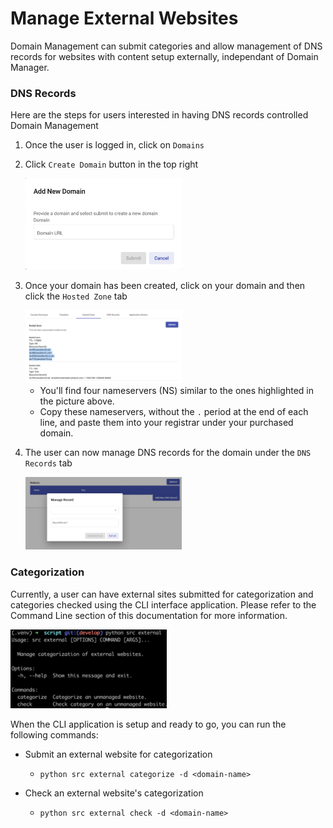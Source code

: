# Manage External Websites

Domain Management can submit categories and allow management of DNS records for websites with content setup externally, independant of Domain Manager.

### DNS Records

Here are the steps for users interested in having DNS records controlled Domain Management

1. Once the user is logged in, click on `Domains`
2. Click `Create Domain` button in the top right

    <img src="images/add-new-domain.png" width="250">

3. Once your domain has been created, click on your domain and then click the `Hosted Zone` tab

    <img src="images/hosted-zones.png" width="250">

    - You'll find four nameservers (NS) similar to the ones highlighted in the picture above.
    - Copy these nameservers, without the `.` period at the end of each line, and paste them into your registrar under your purchased domain.
3. The user can now manage DNS records for the domain under the `DNS Records` tab

    <img src="images/dns-records.png" width="250">

### Categorization

Currently, a user can have external sites submitted for categorization and categories checked using the CLI interface application. Please refer to the Command Line section of this documentation for more information.

<img src="images/external.png" width="250">

When the CLI application is setup and ready to go, you can run the following commands:

- Submit an external website for categorization
    - `python src external categorize -d <domain-name>`

- Check an external website's categorization
    - `python src external check -d <domain-name>`

